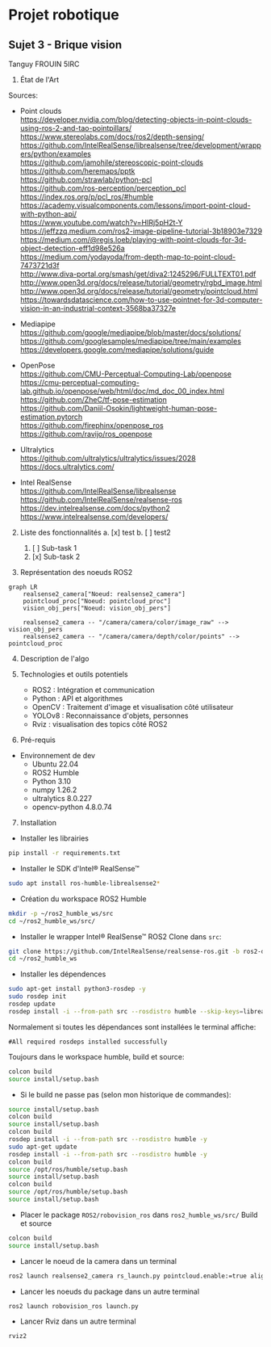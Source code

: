 # Projet robotique

## Sujet 3 - Brique vision

Tanguy FROUIN 5IRC

1. État de l'Art

Sources:  

- Point clouds  
https://developer.nvidia.com/blog/detecting-objects-in-point-clouds-using-ros-2-and-tao-pointpillars/  
https://www.stereolabs.com/docs/ros2/depth-sensing/  
https://github.com/IntelRealSense/librealsense/tree/development/wrappers/python/examples  
https://github.com/jamohile/stereoscopic-point-clouds  
https://github.com/heremaps/pptk  
https://github.com/strawlab/python-pcl  
https://github.com/ros-perception/perception_pcl  
https://index.ros.org/p/pcl_ros/#humble  
https://academy.visualcomponents.com/lessons/import-point-cloud-with-python-api/  
https://www.youtube.com/watch?v=HIRj5pH2t-Y  
https://jeffzzq.medium.com/ros2-image-pipeline-tutorial-3b18903e7329  
https://medium.com/@regis.loeb/playing-with-point-clouds-for-3d-object-detection-eff1d98e526a  
https://medium.com/yodayoda/from-depth-map-to-point-cloud-7473721d3f  
http://www.diva-portal.org/smash/get/diva2:1245296/FULLTEXT01.pdf  
http://www.open3d.org/docs/release/tutorial/geometry/rgbd_image.html  
http://www.open3d.org/docs/release/tutorial/geometry/pointcloud.html  
https://towardsdatascience.com/how-to-use-pointnet-for-3d-computer-vision-in-an-industrial-context-3568ba37327e  


- Mediapipe  
https://github.com/google/mediapipe/blob/master/docs/solutions/  
https://github.com/googlesamples/mediapipe/tree/main/examples  
https://developers.google.com/mediapipe/solutions/guide  

- OpenPose  
https://github.com/CMU-Perceptual-Computing-Lab/openpose  
https://cmu-perceptual-computing-lab.github.io/openpose/web/html/doc/md_doc_00_index.html  
https://github.com/ZheC/tf-pose-estimation  
https://github.com/Daniil-Osokin/lightweight-human-pose-estimation.pytorch  
https://github.com/firephinx/openpose_ros  
https://github.com/ravijo/ros_openpose  

- Ultralytics  
https://github.com/ultralytics/ultralytics/issues/2028  
https://docs.ultralytics.com/  
  
- Intel RealSense  
https://github.com/IntelRealSense/librealsense  
https://github.com/IntelRealSense/realsense-ros  
https://dev.intelrealsense.com/docs/python2  
https://www.intelrealsense.com/developers/  


2. Liste des fonctionnalités
a. [x] test
b. [ ] test2
    1. [ ] Sub-task 1
    2. [x] Sub-task 2


3. Représentation des noeuds ROS2
```mermaid
graph LR
    realsense2_camera["Noeud: realsense2_camera"]
    pointcloud_proc["Noeud: pointcloud_proc"]
    vision_obj_pers["Noeud: vision_obj_pers"]
    
    realsense2_camera -- "/camera/camera/color/image_raw" --> vision_obj_pers
    realsense2_camera -- "/camera/camera/depth/color/points" --> pointcloud_proc
```

4. Description de l'algo


5. Technologies et outils potentiels

    - ROS2 : Intégration et communication
    - Python : API et algorithmes
    - OpenCV : Traitement d'image et visualisation côté utilisateur
    - YOLOv8 : Reconnaissance d'objets, personnes
    - Rviz : visualisation des topics côté ROS2  
  
6. Pré-requis
- Environnement de dev  
  - Ubuntu 22.04  
  - ROS2 Humble  
  - Python 3.10  
  - numpy 1.26.2  
  - ultralytics 8.0.227  
  - opencv-python 4.8.0.74  

7. Installation

- Installer les librairies
```bash
pip install -r requirements.txt
```

- Installer le SDK d'Intel® RealSense™
```bash
sudo apt install ros-humble-librealsense2*
```

- Création du workspace ROS2 Humble
```bash
mkdir -p ~/ros2_humble_ws/src
cd ~/ros2_humble_ws/src/
```

- Installer le wrapper Intel® RealSense™ ROS2
Clone dans `src`:
```bash
git clone https://github.com/IntelRealSense/realsense-ros.git -b ros2-development
cd ~/ros2_humble_ws
```

- Installer les dépendences
```bash
sudo apt-get install python3-rosdep -y
sudo rosdep init
rosdep update
rosdep install -i --from-path src --rosdistro humble --skip-keys=librealsense2 -y
```
Normalement si toutes les dépendances sont installées le terminal affiche:
```
#All required rosdeps installed successfully
```

Toujours dans le workspace humble, build et source:
```bash
colcon build
source install/setup.bash
```

- Si le build ne passe pas (selon mon historique de commandes):

```bash
source install/setup.bash
colcon build
source install/setup.bash 
colcon build
rosdep install -i --from-path src --rosdistro humble -y
sudo apt-get update
rosdep install -i --from-path src --rosdistro humble -y
colcon build
source /opt/ros/humble/setup.bash 
source install/setup.bash 
colcon build
source /opt/ros/humble/setup.bash 
source install/setup.bash
```

- Placer le package `ROS2/robovision_ros` dans `ros2_humble_ws/src/`
Build et source
```bash
colcon build
source install/setup.bash
```

- Lancer le noeud de la camera dans un terminal
```bash
ros2 launch realsense2_camera rs_launch.py pointcloud.enable:=true align_depth.enable:=true
```

- Lancer les noeuds du package dans un autre terminal
```bash
ros2 launch robovision_ros launch.py
```

- Lancer Rviz dans un autre terminal
```bash
rviz2
```